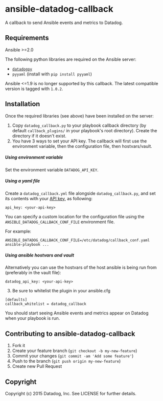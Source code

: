 # ansible-datadog-callback

A callback to send Ansible events and metrics to Datadog.

## Requirements

Ansible >=2.0

The following python libraries are required on the Ansible server:

- [`datadogpy`](https://github.com/DataDog/datadogpy/)
- `pyyaml` (install with `pip install pyyaml`)

Ansible <=1.9 is no longer supported by this callback. The latest compatible
version is tagged with `1.0.2`.

## Installation

Once the required libraries (see above) have been installed on the server:

1. Copy `datadog_callback.py` to your playbook callback directory (by default
`callback_plugins/` in your playbook's root directory). Create the directory
if it doesn't exist.
2. You have 3 ways to set your API key. The callback will first use the
   environment variable, then the configuration file, then hostvars/vault.

##### Using environment variable

Set the environment variable `DATADOG_API_KEY`.

##### Using a yaml file

Create a `datadog_callback.yml` file alongside `datadog_callback.py`,
and set its contents with your [API key](https://app.datadoghq.com/account/settings#api),
as following:

```
api_key: <your-api-key>
```

You can specify a custom location for the configuration file using the
`ANSIBLE_DATADOG_CALLBACK_CONF_FILE` environment file.

For example:
```
ANSIBLE_DATADOG_CALLBACK_CONF_FILE=/etc/datadog/callback_conf.yaml ansible-playbook ...
```

##### Using ansible hostvars and vault

Alternatively you can use the hostvars of the host ansible is being run from (preferably in the vault file):
```
datadog_api_key: <your-api-key>
```

3. Be sure to whitelist the plugin in your ansible.cfg
```
[defaults]
callback_whitelist = datadog_callback
```

You should start seeing Ansible events and metrics appear on Datadog when your playbook is run.

## Contributing to ansible-datadog-callback

1. Fork it
2. Create your feature branch (`git checkout -b my-new-feature`)
3. Commit your changes (`git commit -am 'Add some feature'`)
4. Push to the branch (`git push origin my-new-feature`)
5. Create new Pull Request

## Copyright

Copyright (c) 2015 Datadog, Inc. See LICENSE for further details.
